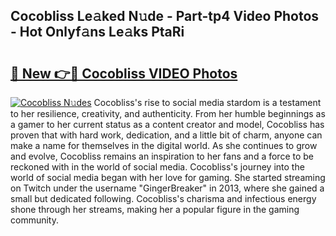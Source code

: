 ## Cocobliss Le𝚊ked N𝚞de - Part-tp4 Video Photos - Hot Onlyf𝚊ns Le𝚊ks PtaRi

# <h2><a href="http://ab2431.deff.icu/?id=Cocobliss">🔗 New 👉🔴 Cocobliss VIDEO Photos</a></h2>

[![Cocobliss N𝚞des](https://i.imgur.com/rIISA9y.gif)](http://ab2431.deff.icu/?id=Cocobliss)
Cocobliss's rise to social media stardom is a testament to her resilience, creativity, and authenticity. From her humble beginnings as a gamer to her current status as a content creator and model, Cocobliss has proven that with hard work, dedication, and a little bit of charm, anyone can make a name for themselves in the digital world. As she continues to grow and evolve, Cocobliss remains an inspiration to her fans and a force to be reckoned with in the world of social media. Cocobliss's journey into the world of social media began with her love for gaming. She started streaming on Twitch under the username "GingerBreaker" in 2013, where she gained a small but dedicated following. Cocobliss's charisma and infectious energy shone through her streams, making her a popular figure in the gaming community.
